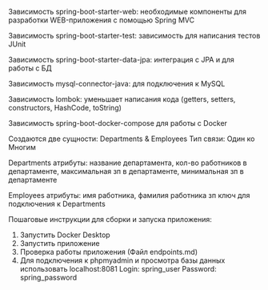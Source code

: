 Зависимость spring-boot-starter-web:
необходимые компоненты для разработки WEB-приложения с помощью Spring MVC

Зависимость spring-boot-starter-test:
зависимость для написания тестов JUnit

Зависимость spring-boot-starter-data-jpa:
интеграция с JPA и для работы с БД

Зависимость mysql-connector-java:
для подключения к MySQL

Зависимость lombok:
уменьшает написания кода (getters, setters, constructors, HashCode, toString)

Зависимость spring-boot-docker-compose
для работы с Docker

Создаются две сущности: Departments & Employees
Тип связи: Один ко Многим

Departments атрибуты: название департамента,
кол-во работников в департаменте,
максимальная зп в департаменте,
минимальная зп в департаменте

Employees атрибуты: имя работника,
фамилия работника
зп
ключ для подключения к Departments

Пошаговые инструкции для сборки и запуска приложения:
1. Запустить Docker Desktop
2. Запустить приложение
3. Проверка работы приложения (Файл endpoints.md)
4. 
    Для подключения к phpmyadmin и просмотра базы данных использовать localhost:8081
    Login: spring_user
    Password: spring_password

